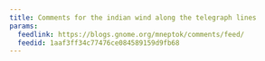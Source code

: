 ```yaml
---
title: Comments for the indian wind along the telegraph lines
params:
  feedlink: https://blogs.gnome.org/mneptok/comments/feed/
  feedid: 1aaf3ff34c77476ce084589159d9fb68
---
```

